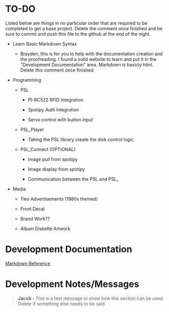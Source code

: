 <h1>TO-DO</h1>

<p>Listed below are things in no particular order that are required to be completed to get a base project. Delete the comment once finished and be sure to commit and push this file to the github at the end of the night.</p>

- Learn Basic Markdown Syntax

    - Brayden, this is for you to help with the documentation creation and the proofreading. I found a solid website to learn and put it in the "Development Documentation" area. Markdown is basicly html. Delete this comment once finished.

- Programming

    - PSL

        - PI-RC522 RFID Integration

        - Spotipy Auth Integration

        - Servo control with button input

    - PSL_Player
        - Taking the PSL library create the disk control logic.


    - PSL_Connect (OPTIONAL)

        - Image pull from spotipy

        - Image display from spotipy

        - Communication between the PSL and PSL_

- Media

    - Two Advertisements (1980s themed)

    - Front Decal

    - Brand Work??

    - Album Diskette Artwork

<h1>Development Documentation</h1>

[Markdown Reference](https://www.markdownguide.org/basic-syntax/)

<h1>Development Notes/Messages</h1>

><strong>Jacob - </strong>This is a test message to show how this section can be used. Delete if something else needs to be said.
